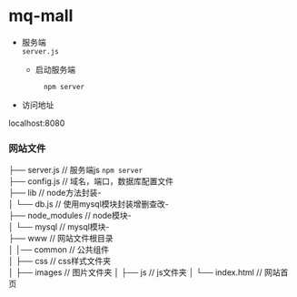 # mq-mall


* 服务端  
`server.js`

    * 启动服务端  
        
            npm server
            
* 访问地址

localhost:8080




### 网站文件  
├── server.js // 服务端js `npm server`   
├── config.js // 域名，端口，数据库配置文件  
├── lib // node方法封装-   
│ └── db.js // 使用mysql模块封装增删查改-  
├── node_modules // node模块-   
│ └── mysql // mysql模块-  
├── www // 网站文件根目录  
│ │── common // 公共组件  
│ ├── css // css样式文件夹  
│ ├── images // 图片文件夹 
│ ├── js // js文件夹
│ └── index.html // 网站首页


